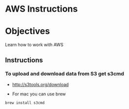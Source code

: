 AWS Instructions
================

# Objectives
Learn how to work with AWS

## Instructions

### To upload and download data from S3 get s3cmd
* http://s3tools.org/download

* For mac you can use brew
```
brew install s3cmd
```

